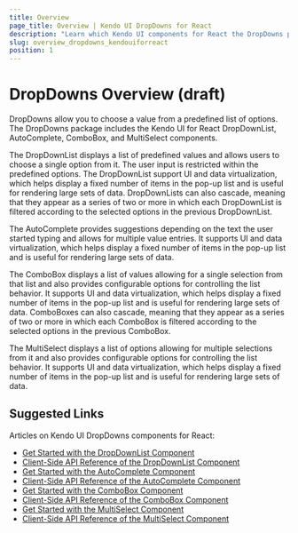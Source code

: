 ```yaml
---
title: Overview
page_title: Overview | Kendo UI DropDowns for React
description: "Learn which Kendo UI components for React the DropDowns package delivers."
slug: overview_dropdowns_kendouiforreact
position: 1
---
```


# DropDowns Overview (draft)

DropDowns allow you to choose a value from a predefined list of options. The DropDowns package includes the Kendo UI for React DropDownList, AutoComplete, ComboBox, and MultiSelect components.

The DropDownList displays a list of predefined values and allows users to choose a single option from it. The user input is restricted within the predefined options. The DropDownList support UI and data virtualization, which helps display a fixed number of items in the pop-up list and is useful for rendering large sets of data. DropDownLists can also cascade, meaning that they appear as a series of two or more in which each DropDownList is filtered according to the selected options in the previous DropDownList.

The AutoComplete provides suggestions depending on the text the user started typing and allows for multiple value entries. It supports UI and data virtualization, which helps display a fixed number of items in the pop-up list and is useful for rendering large sets of data.

The ComboBox displays a list of values allowing for a single selection from that list and also provides configurable options for controlling the list behavior. It supports UI and data virtualization, which helps display a fixed number of items in the pop-up list and is useful for rendering large sets of data. ComboBoxes can also cascade, meaning that they appear as a series of two or more in which each ComboBox is filtered according to the selected options in the previous ComboBox.

The MultiSelect displays a list of options allowing for multiple selections from it and also provides configurable options for controlling the list behavior. It supports UI and data virtualization, which helps display a fixed number of items in the pop-up list and is useful for rendering large sets of data.

## Suggested Links

Articles on Kendo UI DropDowns components for React:

* [Get Started with the DropDownList Component](...)
* [Client-Side API Reference of the DropDownList Component](...)
* [Get Started with the AutoComplete Component](...)
* [Client-Side API Reference of the AutoComplete Component](...)
* [Get Started with the ComboBox Component](...)
* [Client-Side API Reference of the ComboBox Component](...)
* [Get Started with the MultiSelect Component](...)
* [Client-Side API Reference of the MultiSelect Component](...)
